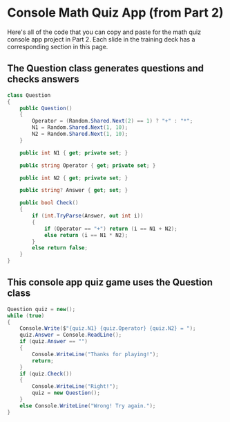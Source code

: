 # Console Math Quiz App (from Part 2)

Here's all of the code that you can copy and paste for the math quiz console app project in Part 2. Each slide in the training deck has a corresponding section in this page. 

## The Question class generates questions and checks answers

```c#
class Question
{
    public Question()
    {
        Operator = (Random.Shared.Next(2) == 1) ? "+" : "*";
        N1 = Random.Shared.Next(1, 10);
        N2 = Random.Shared.Next(1, 10);
    }

    public int N1 { get; private set; }

    public string Operator { get; private set; }

    public int N2 { get; private set; }

    public string? Answer { get; set; }

    public bool Check()
    {
        if (int.TryParse(Answer, out int i))
        {
            if (Operator == "+") return (i == N1 + N2);
            else return (i == N1 * N2);
        }
        else return false;
    }
}
```

## This console app quiz game uses the Question class

```c#
Question quiz = new();
while (true)
{
    Console.Write($"{quiz.N1} {quiz.Operator} {quiz.N2} = ");
    quiz.Answer = Console.ReadLine();
    if (quiz.Answer == "")
    {
        Console.WriteLine("Thanks for playing!");
        return;
    }
    if (quiz.Check())
    {
        Console.WriteLine("Right!");
        quiz = new Question();
    }
    else Console.WriteLine("Wrong! Try again.");
}
```

## 
